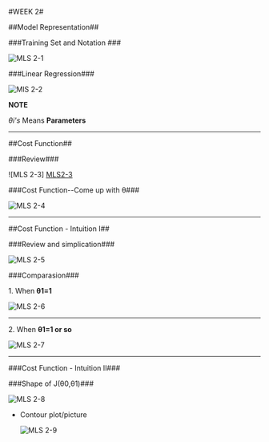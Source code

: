 #WEEK 2#

##Model Representation##

###Training Set and Notation ###

![MLS 2-1][MLS2-1]

[MLS2-1]:http://ww2.sinaimg.cn/bmiddle/a1360622gw1eohilttykvj20qg0f40v3.jpg

###Linear Regression###

![MlS 2-2][MLS2-2]

**NOTE**

*θi's* Means **Parameters**

[MLS2-2]:http://ww2.sinaimg.cn/bmiddle/a1360622gw1eohilu5ywdj20qn0ezdil.jpg

***
##Cost Function##

###Review###

![MLS 2-3] [MLS2-3]

[MLS2-3]:http://ww1.sinaimg.cn/bmiddle/a1360622gw1eohilur586j20qj0f2wfw.jpg

###Cost Function--Come up with θ###

![MLS 2-4][MLS2-4]

[MLS2-4]:http://ww2.sinaimg.cn/bmiddle/a1360622gw1eohilvej50j20qp0f1q57.jpg

***
##Cost Function - Intuition I##

###Review and simplication###

![MLS 2-5][MLS2-5]

[MLS2-5]:http://ww1.sinaimg.cn/bmiddle/a1360622gw1eohilw108dj20qk0f1jsw.jpg

###Comparasion###

1\. When **θ1=1**

![MLS 2-6][MLS2-6]

[MLS2-6]:http://ww3.sinaimg.cn/bmiddle/a1360622gw1eohilwtl8tj20qn0f50un.jpg

---
2\. When **θ1=1 or so**

![MLS 2-7][MLS2-7]

[MLS2-7]:http://ww4.sinaimg.cn/bmiddle/a1360622gw1eohilxar27j20qn0f0juh.jpg

***
###Cost Function - Intuition II###

###Shape of J(θ0,θ1)###

![MLS 2-8][MLS2-8]

[MLS2-8]:http://ww1.sinaimg.cn/bmiddle/a1360622gw1eohilxwbjhj20qm0f040a.jpg

+ Contour plot/picture

  ![MLS 2-9][MLS2-9]

[MLS2-9]:http://ww4.sinaimg.cn/bmiddle/a1360622gw1eohilynllbj20qp0f640s.jpg
